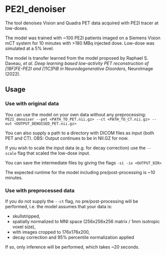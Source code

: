 # PE2I_denoiser

The tool denoises Vision and Quadra PET data acquired with PE2I tracer at low-doses.

The model was trained with ~100 PE2I patients imaged on a Siemens Vision mCT system for 10 minutes with >180 MBq injected dose. Low-dose was simulated at a 5% level.

The model is transfer learned from the model proposed by Raphael S. Daveau, *et al.* *Deep learning based low-activity PET reconstruction of [18F]FE-PE2I and [11C]PiB in Neurodegenerative Disorders*, NeuroImage (2022).

## Usage

### Use with original data
You can use the model on your own data without any preprocessing:
`PE2I_denoiser --pet <PATH_TO_PET.nii.gz> --ct <PATH_TO_CT.nii.gz> --out <OUTPUT_DENOISED_PET.nii.gz>`

You can also supply a path to a directory with DICOM files as input (both PET and CT). OBS: Output continues to be in NII.GZ for now.

If you wish to scale the input data (e.g. for decay correction) use the `--scale` flag that scaled the low-dose input.

You can save the intermediate files by giving the flags `-si -io <OUTPUT_DIR>`

The expected runtime for the model including pre/post-processing is ~10 minutes.

### Use with preprocessed data
If you do not supply the `--ct` flag, no pre/post-processing will be performed, i.e. the model assumes that your data is:
 - skullstripped, 
 - spatially normalized to MNI space (256x256x256 matrix / 1mm isotropic voxel size), 
 - with images cropped to 176x176x200, 
 - decay correction and 95% percentile normalization applied

If so, only inference will be performed, which takes ~20 seconds.